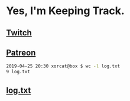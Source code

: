 # Yes, I'm Keeping Track.

## [Twitch](https://twitch.tv/ojreeves)
## [Patreon](https://patreon.com/ojreeves)

```bash
2019-04-25 20:30 xorcat@box $ wc -l log.txt
9 log.txt
```

## [log.txt](/log.txt)
